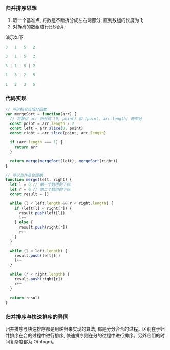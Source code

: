 <!--
abbrlink: fuj2lhrd
-->

### 归并排序思想

1. 取一个基准点, 将数组不断拆分成左右两部分, 直到数组的长度为 1;
2. 对拆离的数组进行`比较合并`;

演示如下:

```js
3   1   5   2

3   1 | 5   2

3 | 1 | 5 | 2

1   3 | 2   5

1   2   3   5
```

### 代码实现

```js
// 可以把它当成分函数
var mergeSort = function(arr) {
  // 将数组 arr 拆分成 [0, point) 和 [point, arr.length] 两部分
  const point = arr.length / 2
  const left = arr.slice(0, point)
  const right = arr.slice(point, arr.length)

  if (arr.length === 1) {
    return arr
  }

  return merge(mergeSort(left), mergeSort(right))
}

// 可以当作是合函数
function merge(left, right) {
  let l = 0 // 第一个数组的下标
  let r = 0 // 第二个数组的下标
  const result = []

  while (l < left.length && r < right.length) {
    if (left[l] < right[r]) {
      result.push(left[l])
      l++
    } else {
      result.push(right[r])
      r++
    }
  }

  while (l < left.length) {
    result.push(left[l])
    l++
  }

  while (r < right.length) {
    result.push(right[r])
    r++
  }

  return result
}
```

### 归并排序与快速排序的异同

归并排序与快速排序都是用递归来实现的算法, 都是分分合合的过程。区别在于归并排序在合的过程中进行排序, 快速排序则在分的过程中进行排序。另外它们的时间复杂度都为 O(nlogn)。